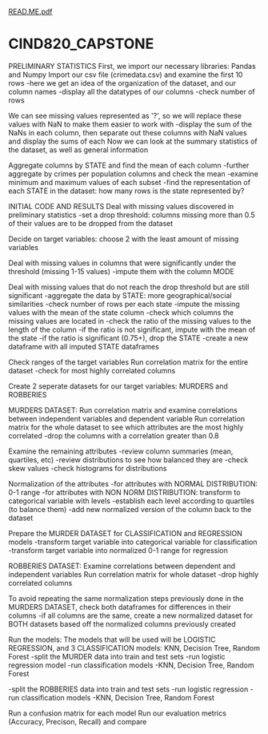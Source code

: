 [READ.ME.pdf](https://github.com/ajaloons/CIND820_CAPSTONE/files/11007586/READ.ME.pdf)
# CIND820_CAPSTONE

PRELIMINARY STATISTICS
First, we import our necessary libraries: Pandas and Numpy
Import our csv file (crimedata.csv) and examine the first 10 rows
  -here we get an idea of the organization of the dataset, and our column names
  -display all the datatypes of our columns
  -check number of rows
  
  We can see missing values represented as '?', so we will replace these values with NaN to make them easier to work with
    -display the sum of the NaNs in each column, then separate out these columns with NaN values and display the sums of each
  Now we can look at the summary statistics of the dataset, as well as general information
  
  Aggregate columns by STATE and find the mean of each column
    -further aggregate by crimes per population columns and check the mean
    -examine minimum and maximum values of each subset
    -find the representation of each STATE in the dataset: how many rows is the state represented by?
    
    
 INITIAL CODE AND RESULTS
 Deal with missing values discovered in preliminary statistics
  -set a drop threshold: columns missing more than 0.5 of their values are to be dropped from the dataset
 
 Decide on target variables: choose 2 with the least amount of missing variables
 
 Deal with missing values in columns that were significantly under the threshold (missing 1-15 values)
  -impute them with the column MODE
  
 Deal with missing values that do not reach the drop threshold but are still significant
    -aggregate the data by STATE: more geographical/social similarities
    -check number of rows per each state
    -impute the missing values with the mean of the state column
      -check which columns the missing values are located in
      -check the ratio of the missing values to the length of the column
        -if the ratio is not significant, impute with the mean of the state
        -if the ratio is significant (0.75+), drop the STATE
      -create a new dataframe with all imputed STATE dataframes
      
  Check ranges of the target variables
  Run correlation matrix for the entire dataset
    -check for most highly correlated columns
  
  Create 2 seperate datasets for our target variables: MURDERS and ROBBERIES
  
  MURDERS DATASET:
  Run correlation matrix and examine correlations between independent variables and dependent variable
  Run correlation matrix for the whole dataset to see which attributes are the most highly correlated
    -drop the columns with a correlation greater than 0.8
    
  Examine the remaining attributes
    -review column summaries (mean, quartiles, etc)
    -review distributions to see how balanced they are
      -check skew values
      -check histograms for distributions
    
  Normalization of the attributes
    -for attributes with NORMAL DISTRIBUTION: 0-1 range
    -for attributes with NON NORM DISTRIBUTION: transform to categorical variable with levels
      -establish each level according to quartiles (to balance them)
    -add new normalized version of the column back to the dataset
    
  Prepare the MURDER DATASET for CLASSIFICATION and REGRESSION models
    -transform target variable into categorical variable for classification
    -transform target variable into normalized 0-1 range for regression
    
 ROBBERIES DATASET:
 Examine correlations between dependent and independent variables
 Run correlation matrix for whole dataset
  -drop highly correlated columns
 
 To avoid repeating the same normalization steps previously done in the MURDERS DATASET, check both dataframes for differences in their columns
  -if all columns are the same, create a new normalized dataset for BOTH datasets based off the normalized columns previously created 
  
 Run the models: The models that will be used will be LOGISTIC REGRESSION, and 3 CLASSIFICATION models: KNN, Decision Tree, Random Forest
  -split the MURDER data into train and test sets
  -run logistic regression model
  -run classification models
    -KNN, Decision Tree, Random Forest
    
  -split the ROBBERIES data into train and test sets
  -run logistic regression
  -run classification models
    -KNN, Decision Tree, Random Forest
  
  Run a confusion matrix for each model
  Run our evaluation metrics (Accuracy, Precison, Recall) and compare
